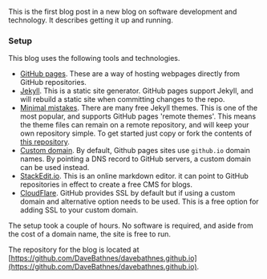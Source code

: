 This is the first blog post in a new blog on software development and technology. It describes getting it up and running.

### Setup

This blog uses the following tools and technologies.

- [GitHub pages](https://pages.github.com/). These are a way of hosting webpages directly from GitHub repositories. 
- [Jekyll](https://jekyllrb.com/). This is a static site generator. GitHub pages support Jekyll, and will rebuild a static site when committing changes to the repo.
- [Minimal mistakes](https://mmistakes.github.io/minimal-mistakes/). There are many free Jekyll themes. This is one of the most popular, and supports GitHub pages 'remote themes'. This means the theme files can remain on a remote repository, and will keep your own repository simple. To get started just copy or fork the contents of [this repository]().
- [Custom domain](https://help.github.com/en/github/working-with-github-pages/configuring-a-custom-domain-for-your-github-pages-site). By default, Github pages sites use `github.io` domain names. By pointing a DNS record to GitHub servers, a custom domain can be used instead.
- [StackEdit.io](). This is an online markdown editor. it can point to GitHub repositories in effect to create a free CMS for blogs.
- [CloudFlare](https://www.cloudflare.com/en-gb/). GitHub provides SSL by default but if using a custom domain and alternative option needs to be used. This is a free option for adding SSL to your custom domain.

The setup took a couple of hours. No software is required, and aside from the cost of a domain name, the site is free to run.

The repository for the blog is located at [https://github.com/DaveBathnes/davebathnes.github.io](https://github.com/DaveBathnes/davebathnes.github.io).

<!--stackedit_data:
eyJwcm9wZXJ0aWVzIjoidGl0bGU6IFwiRmlyc3QgcG9zdFwiXG
5kYXRlOiAyMDIwLTAxLTMxVDE2OjAwXG5jYXRlZ29yaWVzOlxu
ICAtIGJsb2dcbnRhZ3M6XG4gIC0gSmVreWxsXG4gIC0gTWFya2
Rvd25cbiAgLSBNZXJtYWlkXG4gIC0gQmxvZ1xucHVibGlzaGVk
OiBmYWxzZVxuXG5cblxuIiwiaGlzdG9yeSI6WzI3NTM1NDIxMi
wtNzY3MTE3NDI5LDkyMjg2Njc4NiwtMTE3MzgzNjg2MiwxNDY4
MTA5NzQ4LC0yMTIyNDAwNTUzLC0xNDY1Nzk3MDg1LC05ODY1OD
Y5NzQsNDI5MDEwMzA5LDUxMTgxMjcwM119
-->